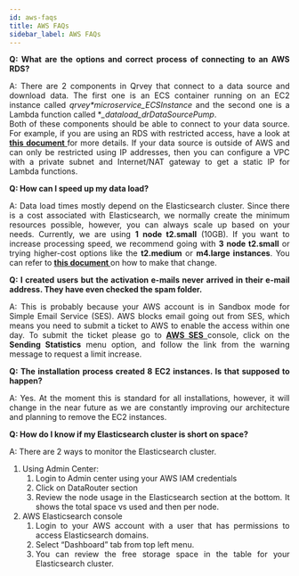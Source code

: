 ```yaml
---
id: aws-faqs
title: AWS FAQs
sidebar_label: AWS FAQs
---
```


<div style="text-align: justify">


**Q: What are the options and correct process of connecting to an AWS RDS?**

A: There are 2 components in Qrvey that connect to a data source and download data. The first one is an ECS container running on an EC2 instance called *qrvey*_*_*microservice_ECSInstance* and the second one is a Lambda function called **_dataload_drDataSourcePump*.   
Both of these components should be able to connect to your data source. For example, if you are using an RDS with restricted access, have a look at <a href="/docs/aws/connect-to-RDS-instance/"> <strong>this document </strong></a> for more details. If your data source is outside of AWS and can only be restricted using IP addresses, then you can configure a VPC with a private subnet and Internet/NAT gateway to get a static IP for Lambda functions.

**Q: How can I speed up my data load?**

A: Data load times mostly depend on the Elasticsearch cluster. Since there is a cost associated with Elasticsearch, we normally create the minimum resources possible, however, you can always scale up based on your needs. Currently, we are using **1 node t2.small** (10GB). If you want to increase processing speed, we recommend going with **3 node t2.small** or trying higher-cost options like the **t2.medium** or **m4.large instances**. You can refer to <a href="/docs/setup-deployments/manage-aws-elasticsearch/"> <strong>this document </strong></a>  on how to make that change. 

**Q: I created users but the activation e-mails never arrived in their e-mail address. They have even checked the spam folder.**

A: This is probably because your AWS account is in Sandbox mode for Simple Email Service (SES). AWS blocks email going out from SES, which means you need to submit a ticket to AWS to enable the access within one day. To submit the ticket please go to
<a href="https://console.aws.amazon.com/ses/home?region=us-east-1#"> <strong>AWS SES </strong></a> console, click on the **Sending Statistics** menu option, and follow the link from the warning message to request a limit increase. 

**Q: The installation process created 8 EC2 instances. Is that supposed to happen?**

A: Yes. At the moment this is standard for all installations, however, it will change in the near future as we are constantly improving our architecture and planning to remove the EC2 instances. 

**Q: How do I know if my Elasticsearch cluster is short on space?**

A: There are 2 ways to monitor the Elasticsearch cluster.
1. Using Admin Center: 
    1. Login to Admin center using your AWS IAM credentials
    2. Click on DataRouter section
    3. Review the node usage in the Elasticsearch section at the bottom. It shows the total space vs used and then per node. 
2. AWS Elasticsearch console
    1. Login to your AWS account with a user that has permissions to access Elasticsearch domains.
    2. Select “Dashboard” tab from top left menu.
    3. You can review the free storage space in the table for your Elasticsearch cluster.





